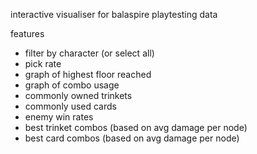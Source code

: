 interactive visualiser for balaspire playtesting data

features
  - filter by character (or select all)
  - pick rate
  - graph of highest floor reached
  - graph of combo usage
  - commonly owned trinkets
  - commonly used cards
  - enemy win rates
  - best trinket combos (based on avg damage per node)
  - best card combos (based on avg damage per node)
